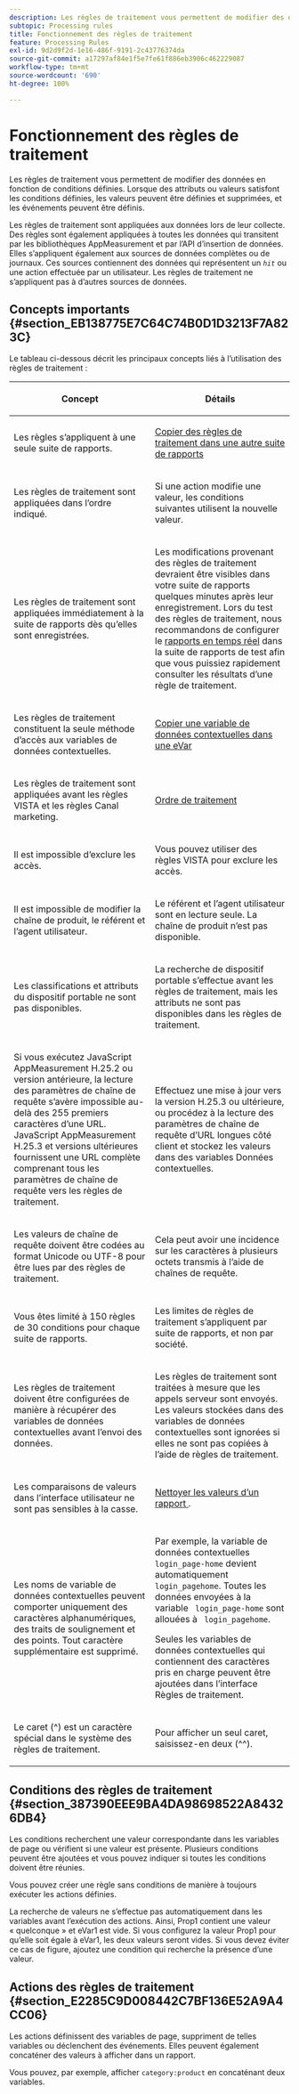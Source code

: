 ```yaml
---
description: Les règles de traitement vous permettent de modifier des données en fonction de conditions définies. Lorsque des attributs ou valeurs satisfont les conditions définies, les valeurs peuvent être définies et supprimées, et les événements peuvent être définis.
subtopic: Processing rules
title: Fonctionnement des règles de traitement
feature: Processing Rules
exl-id: 9d2d9f2d-1e16-486f-9191-2c43776374da
source-git-commit: a17297af84e1f5e7fe61f886eb3906c462229087
workflow-type: tm+mt
source-wordcount: '690'
ht-degree: 100%

---
```


# Fonctionnement des règles de traitement

Les règles de traitement vous permettent de modifier des données en fonction de conditions définies. Lorsque des attributs ou valeurs satisfont les conditions définies, les valeurs peuvent être définies et supprimées, et les événements peuvent être définis.

Les règles de traitement sont appliquées aux données lors de leur collecte. Des règles sont également appliquées à toutes les données qui transitent par les bibliothèques AppMeasurement et par l’API d’insertion de données. Elles s’appliquent également aux sources de données complètes ou de journaux. Ces sources contiennent des données qui représentent un *`hit`* ou une action effectuée par un utilisateur. Les règles de traitement ne s’appliquent pas à d’autres sources de données.

## Concepts importants {#section_EB138775E7C64C74B0D1D3213F7A823C}

Le tableau ci-dessous décrit les principaux concepts liés à l’utilisation des règles de traitement :

<table id="table_287C606AE26E47AA8F737411990ACEB2"> 
 <thead> 
  <tr> 
   <th colname="col1" class="entry"> <p>Concept </p> </th> 
   <th colname="col2" class="entry"> <p>Détails </p> </th> 
  </tr> 
 </thead>
 <tbody> 
  <tr> 
   <td colname="col1"> <p>Les règles s’appliquent à une seule suite de rapports. </p> </td> 
   <td colname="col2"> <p> <a href="/help/admin/admin/c-manage-report-suites/c-edit-report-suites/general/c-processing-rules/c-processing-rules-configuration/t-processing-rules-copy-to-rs.md"> Copier des règles de traitement dans une autre suite de rapports </a> </p> </td> 
  </tr> 
  <tr> 
   <td colname="col1"> <p>Les règles de traitement sont appliquées dans l’ordre indiqué. </p> </td> 
   <td colname="col2"> <p>Si une action modifie une valeur, les conditions suivantes utilisent la nouvelle valeur. </p> </td> 
  </tr> 
  <tr> 
   <td colname="col1"> <p>Les règles de traitement sont appliquées immédiatement à la suite de rapports dès qu’elles sont enregistrées. </p> </td> 
   <td colname="col2"> <p>Les modifications provenant des règles de traitement devraient être visibles dans votre suite de rapports quelques minutes après leur enregistrement. Lors du test des règles de traitement, nous recommandons de configurer le <a href="/help/admin/admin/c-manage-report-suites/c-edit-report-suites/realtime/t-realtime-admin.md"> rapports en temps réel</a> dans la suite de rapports de test afin que vous puissiez rapidement consulter les résultats d’une règle de traitement. </p> </td> 
  </tr> 
  <tr> 
   <td colname="col1"> <p>Les règles de traitement constituent la seule méthode d’accès aux variables de données contextuelles. </p> </td> 
   <td colname="col2"> <p> <a href="/help/admin/admin/c-manage-report-suites/c-edit-report-suites/general/c-processing-rules/processing-rules-examples/processing-rules-copy-context-data-event.md"> Copier une variable de données contextuelles dans une eVar </a> </p> </td> 
  </tr> 
  <tr> 
   <td colname="col1"> <p>Les règles de traitement sont appliquées avant les règles VISTA et les règles Canal marketing. </p> </td> 
   <td colname="col2"> <p> <a href="/help/technotes/processing-order.md"> Ordre de traitement </a> </p> </td> 
  </tr> 
  <tr> 
   <td colname="col1"> <p>Il est impossible d’exclure les accès. </p> </td> 
   <td colname="col2"> <p>Vous pouvez utiliser des règles VISTA pour exclure les accès. </p> </td> 
  </tr> 
  <tr> 
   <td colname="col1"> <p>Il est impossible de modifier la chaîne de produit, le référent et l’agent utilisateur. </p> </td> 
   <td colname="col2"> <p>Le référent et l’agent utilisateur sont en lecture seule. La chaîne de produit n’est pas disponible. </p> </td> 
  </tr> 
  <tr> 
   <td colname="col1"> <p>Les classifications et attributs du dispositif portable ne sont pas disponibles. </p> </td> 
   <td colname="col2"> <p>La recherche de dispositif portable s’effectue avant les règles de traitement, mais les attributs ne sont pas disponibles dans les règles de traitement. </p> </td> 
  </tr> 
  <tr> 
   <td colname="col1"> <p>Si vous exécutez JavaScript AppMeasurement H.25.2 ou version antérieure, la lecture des paramètres de chaîne de requête s’avère impossible au-delà des 255 premiers caractères d’une URL. JavaScript AppMeasurement H.25.3 et versions ultérieures fournissent une URL complète comprenant tous les paramètres de chaîne de requête vers les règles de traitement. </p> </td> 
   <td colname="col2"> <p>Effectuez une mise à jour vers la version H.25.3 ou ultérieure, ou procédez à la lecture des paramètres de chaîne de requête d’URL longues côté client et stockez les valeurs dans des variables Données contextuelles. </p> </td> 
  </tr> 
  <tr> 
   <td colname="col1"> <p>Les valeurs de chaîne de requête doivent être codées au format Unicode ou UTF-8 pour être lues par des règles de traitement. </p> </td> 
   <td colname="col2"> <p>Cela peut avoir une incidence sur les caractères à plusieurs octets transmis à l’aide de chaînes de requête. </p> </td> 
  </tr> 
  <tr> 
   <td colname="col1"> <p>Vous êtes limité à 150 règles de 30 conditions pour chaque suite de rapports. </p> </td> 
   <td colname="col2"> <p>Les limites de règles de traitement s’appliquent par suite de rapports, et non par société. </p> </td> 
  </tr> 
  <tr> 
   <td colname="col1"> <p>Les règles de traitement doivent être configurées de manière à récupérer des variables de données contextuelles avant l’envoi des données. </p> </td> 
   <td colname="col2"> <p>Les règles de traitement sont traitées à mesure que les appels serveur sont envoyés. Les valeurs stockées dans des variables de données contextuelles sont ignorées si elles ne sont pas copiées à l’aide de règles de traitement. </p> </td> 
  </tr> 
  <tr> 
   <td colname="col1"> <p>Les comparaisons de valeurs dans l’interface utilisateur ne sont pas sensibles à la casse. </p> </td> 
   <td colname="col2"> <p> <a href="/help/admin/admin/c-manage-report-suites/c-edit-report-suites/general/c-processing-rules/processing-rules-examples/clean-up-values-in-a-report.md"> Nettoyer les valeurs d’un rapport </a>. </p> </td> 
  </tr> 
  <tr> 
   <td colname="col1"> <p>Les noms de variable de données contextuelles peuvent comporter uniquement des caractères alphanumériques, des traits de soulignement et des points. Tout caractère supplémentaire est supprimé. </p> </td> 
   <td colname="col2"> <p>Par exemple, la variable de données contextuelles <code> login_page-home</code> devient automatiquement <code> login_pagehome</code>. Toutes les données envoyées à la variable <code> login_page-home</code> sont allouées à <code> login_pagehome</code>. </p> <p>Seules les variables de données contextuelles qui contiennent des caractères pris en charge peuvent être ajoutées dans l’interface Règles de traitement. </p> </td> 
  </tr> 
  <tr> 
   <td colname="col1"> <p>Le caret (^) est un caractère spécial dans le système des règles de traitement. </p> </td> 
   <td colname="col2"> <p>Pour afficher un seul caret, saisissez-en deux (^^). </p> </td> 
  </tr> 
 </tbody> 
</table>

## Conditions des règles de traitement {#section_387390EEE9BA4DA98698522A84326DB4}

Les conditions recherchent une valeur correspondante dans les variables de page ou vérifient si une valeur est présente. Plusieurs conditions peuvent être ajoutées et vous pouvez indiquer si toutes les conditions doivent être réunies.

Vous pouvez créer une règle sans conditions de manière à toujours exécuter les actions définies.

La recherche de valeurs ne s’effectue pas automatiquement dans les variables avant l’exécution des actions. Ainsi, Prop1 contient une valeur « quelconque » et eVar1 est vide. Si vous configurez la valeur Prop1 pour qu’elle soit égale à eVar1, les deux valeurs seront vides. Si vous devez éviter ce cas de figure, ajoutez une condition qui recherche la présence d’une valeur.

## Actions des règles de traitement {#section_E2285C9D008442C7BF136E52A9A4CC06}

Les actions définissent des variables de page, suppriment de telles variables ou déclenchent des événements. Elles peuvent également concaténer des valeurs à afficher dans un rapport.

Vous pouvez, par exemple, afficher `category:product` en concaténant deux variables.
